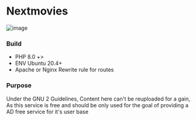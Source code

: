 # Nextmovies
![image](https://github.com/0x251/Nextmovies/assets/159673477/9cc859c2-660e-4295-a1a7-12b9db7d27ba)


### Build
- PHP 8.0 +>
- ENV Ubuntu 20.4+
- Apache or Nginx Rewrite rule for routes

### Purpose
Under the GNU 2 Guidelines, Content here can't be reuploaded for a gain, As this service is free and should be only used for the goal of providing a AD free service for it's user base
